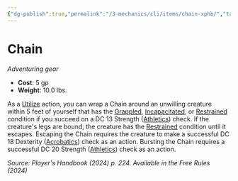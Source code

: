 ```yaml
---
{"dg-publish":true,"permalink":"/3-mechanics/cli/items/chain-xphb/","tags":["ttrpg-cli/compendium/src/5e/xphb","ttrpg-cli/item/gear/","ttrpg-cli/item/rarity/none"],"noteIcon":""}
---
```


# Chain
*Adventuring gear*  


- **Cost**: 5 gp
- **Weight**: 10.0 lbs.

As a [Utilize](3-Mechanics/CLI/rules/actions.md#Utilize) action, you can wrap a Chain around an unwilling creature within 5 feet of yourself that has the [Grappled](3-Mechanics/CLI/rules/conditions.md#Grappled), [Incapacitated](3-Mechanics/CLI/rules/conditions.md#Incapacitated), or [Restrained](3-Mechanics/CLI/rules/conditions.md#Restrained) condition if you succeed on a DC 13 Strength ([Athletics](3-Mechanics/CLI/rules/skills.md#Athletics)) check. If the creature's legs are bound, the creature has the [Restrained](3-Mechanics/CLI/rules/conditions.md#Restrained) condition until it escapes. Escaping the Chain requires the creature to make a successful DC 18 Dexterity ([Acrobatics](3-Mechanics/CLI/rules/skills.md#Acrobatics)) check as an action. Bursting the Chain requires a successful DC 20 Strength ([Athletics](3-Mechanics/CLI/rules/skills.md#Athletics)) check as an action.

*Source: Player's Handbook (2024) p. 224. Available in the Free Rules (2024)*